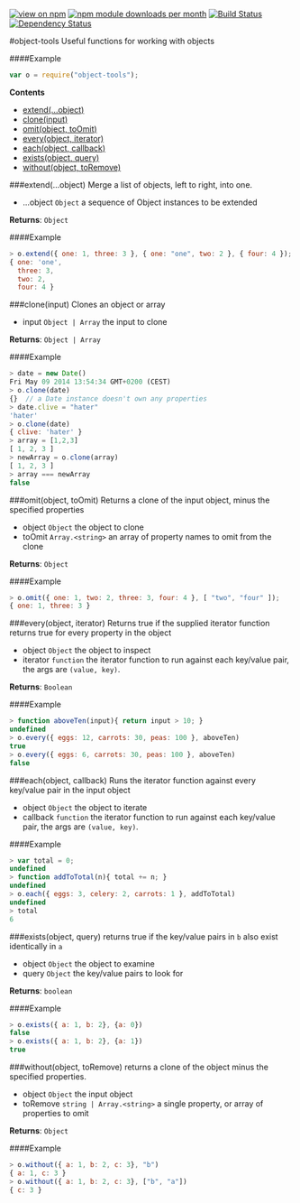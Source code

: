 [![view on npm](http://img.shields.io/npm/v/object-tools.svg)](https://www.npmjs.org/package/object-tools)
[![npm module downloads per month](http://img.shields.io/npm/dm/object-tools.svg)](https://www.npmjs.org/package/object-tools)
[![Build Status](https://travis-ci.org/75lb/object-tools.svg?branch=master)](https://travis-ci.org/75lb/object-tools)
[![Dependency Status](https://david-dm.org/75lb/object-tools.svg)](https://david-dm.org/75lb/object-tools)


#object-tools
Useful functions for working with objects

####Example
```js
var o = require("object-tools");
```



**Contents**
* [extend(...object)](#module_object-tools.extend)
* [clone(input)](#module_object-tools.clone)
* [omit(object, toOmit)](#module_object-tools.omit)
* [every(object, iterator)](#module_object-tools.every)
* [each(object, callback)](#module_object-tools.each)
* [exists(object, query)](#module_object-tools.exists)
* [without(object, toRemove)](#module_object-tools.without)







<a name="module_object-tools.extend"></a>
###extend(...object)
Merge a list of objects, left to right, into one.


- ...object `Object` a sequence of Object instances to be extended  


**Returns**: `Object`

####Example
```js
> o.extend({ one: 1, three: 3 }, { one: "one", two: 2 }, { four: 4 });
{ one: 'one',
  three: 3,
  two: 2,
  four: 4 }
```



<a name="module_object-tools.clone"></a>
###clone(input)
Clones an object or array


- input `Object | Array` the input to clone  


**Returns**: `Object | Array`

####Example
```js
> date = new Date()
Fri May 09 2014 13:54:34 GMT+0200 (CEST)
> o.clone(date)
{}  // a Date instance doesn't own any properties
> date.clive = "hater"
'hater'
> o.clone(date)
{ clive: 'hater' }
> array = [1,2,3]
[ 1, 2, 3 ]
> newArray = o.clone(array)
[ 1, 2, 3 ]
> array === newArray
false
```



<a name="module_object-tools.omit"></a>
###omit(object, toOmit)
Returns a clone of the input object, minus the specified properties


- object `Object` the object to clone  
- toOmit `Array.<string>` an array of property names to omit from the clone  


**Returns**: `Object`

####Example
```js
> o.omit({ one: 1, two: 2, three: 3, four: 4 }, [ "two", "four" ]);
{ one: 1, three: 3 }
```



<a name="module_object-tools.every"></a>
###every(object, iterator)
Returns true if the supplied iterator function returns true for every property in the object


- object `Object` the object to inspect  
- iterator `function` the iterator function to run against each key/value pair, the args are `(value, key)`.  


**Returns**: `Boolean`

####Example
```js
> function aboveTen(input){ return input > 10; }
undefined
> o.every({ eggs: 12, carrots: 30, peas: 100 }, aboveTen)
true
> o.every({ eggs: 6, carrots: 30, peas: 100 }, aboveTen)
false
```



<a name="module_object-tools.each"></a>
###each(object, callback)
Runs the iterator function against every key/value pair in the input object


- object `Object` the object to iterate  
- callback `function` the iterator function to run against each key/value pair, the args are `(value, key)`.  




####Example
```js
> var total = 0;
undefined
> function addToTotal(n){ total += n; }
undefined
> o.each({ eggs: 3, celery: 2, carrots: 1 }, addToTotal)
undefined
> total
6
```



<a name="module_object-tools.exists"></a>
###exists(object, query)
returns true if the key/value pairs in `b` also exist identically in `a`


- object `Object` the object to examine  
- query `Object` the key/value pairs to look for  


**Returns**: `boolean`

####Example
```js
> o.exists({ a: 1, b: 2}, {a: 0})
false
> o.exists({ a: 1, b: 2}, {a: 1})
true
```



<a name="module_object-tools.without"></a>
###without(object, toRemove)
returns a clone of the object minus the specified properties.


- object `Object` the input object  
- toRemove `string | Array.<string>` a single property, or array of properties to omit  


**Returns**: `Object`

####Example
```js
> o.without({ a: 1, b: 2, c: 3}, "b")
{ a: 1, c: 3 }
> o.without({ a: 1, b: 2, c: 3}, ["b", "a"])
{ c: 3 }
```









